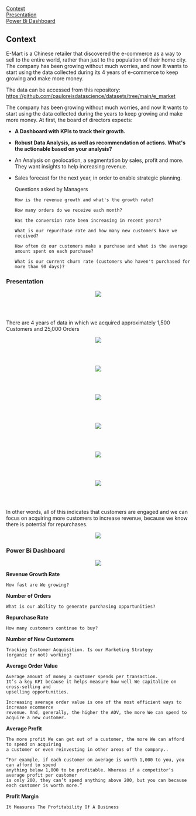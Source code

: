 [Context](#Context)<br>
[Presentation](#Presentation)<br>
[Power Bi Dashboard](#Power-Bi-Dashboard)<br>



## Context

E-Mart is a Chinese retailer that discovered the e-commerce as a way to sell to the entire world, rather than just to the population of their home city. The company has been growing without much worries, and now It wants to start using the data collected during its 4 years of e-commerce to keep growing and make more money.

The data can be accessed from this repository: https://github.com/pauloreisdatascience/datasets/tree/main/e_market


The company has been growing without much worries, and now It wants to start using the data collected during the years to keep growing and make more money.
At first, the board of directors expects:

- **A Dashboard with KPIs to track their growth.**

- **Robust Data Analysis, as well as recommendation of actions. What's the actionable based on your analysis?**

- An Analysis on geolocation, a segmentation by sales, profit and more. They want insights to help increasing revenue.

- Sales forecast for the next year, in order to enable strategic planning.


    Questions asked by Managers

      How is the revenue growth and what's the growth rate?

      How many orders do we receive each month?

      Has the conversion rate been increasing in recent years?

      What is our repurchase rate and how many new customers have we received?

      How often do our customers make a purchase and what is the average amount spent on each purchase?

      What is our current churn rate (customers who haven't purchased for more than 90 days)?
      
      
### Presentation
      
<p align="center">
    <img src="images/presentation1.PNG"/>
</p>

<br>

<br>

There are 4 years of data in which we acquired approximately 1,500 Customers and 25,000 Orders

<p align="center">
    <img src="images/presentation2.PNG"/>
</p>

<br>

<br>

<p align="center">
    <img src="images/presentation3.PNG"/>
</p>

<br>

<br>

<p align="center">
    <img src="images/presentation4.PNG"/>
</p>

<br>

<br>

<p align="center">
    <img src="images/presentation5.PNG"/>
</p>

<br>

<br>

<p align="center">
    <img src="images/presentation6.PNG"/>
</p>

<br>

<br>

<p align="center">
    <img src="images/presentation7.PNG"/>
</p>

<br>

<br>

In other words, all of this indicates that customers are engaged and we can focus on acquiring more customers to increase revenue, because we know there is potential for repurchases.

<p align="center">
    <img src="images/presentation8.PNG"/>
</p>



### Power Bi Dashboard


<p align="center">
    <img src="images/powerbi.PNG"/>
</p>


**Revenue Growth Rate**

    How fast are We growing?


**Number of Orders**

    What is our ability to generate purchasing opportunities?
    

**Repurchase Rate**

    How many customers continue to buy?
    

**Number of New Customers**

    Tracking Customer Acquisition. Is our Marketing Strategy 
    (organic or not) working?
    

**Average Order Value**

    Average amount of money a customer spends per transaction. 
    It’s a key KPI because it helps measure how well We capitalize on cross-selling and
    upselling opportunities.
    
    Increasing average order value is one of the most efficient ways to increase ecommerce
    revenue. And, generally, the higher the AOV, the more We can spend to acquire a new customer.
    
    
**Average Profit**

    The more profit We can get out of a customer, the more We can afford to spend on acquiring 
    a customer or even reinvesting in other areas of the company.. 

    “For example, if each customer on average is worth 1,000 to you, you can afford to spend 
    anything below 1,000 to be profitable. Whereas if a competitor’s average profit per customer
    is only 200, they can’t spend anything above 200, but you can because each customer is worth more.”


**Profit Margin**

    It Measures The Profitability Of A Business

